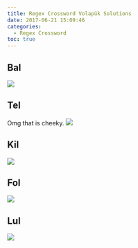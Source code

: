 ```yaml
---
title: Regex Crossword Volapük Solutions
date: 2017-06-21 15:09:46
categories:
  - Regex Crossword
toc: true
---
```


<!--more-->

## Bal
![](/images/regex/vola1.JPG)

## Tel
Omg that is cheeky.
![](/images/regex/vola1.JPG)

## Kil
![](/images/regex/vola1.JPG)

## Fol
![](/images/regex/vola1.JPG)

## Lul
![](/images/regex/vola1.JPG)
